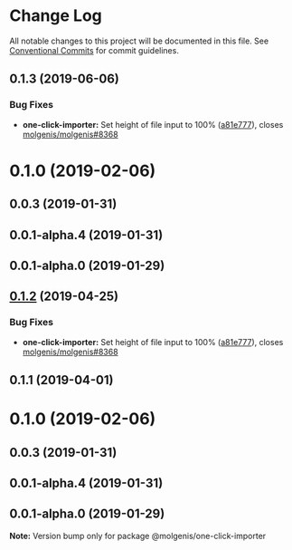 # Change Log

All notable changes to this project will be documented in this file.
See [Conventional Commits](https://conventionalcommits.org) for commit guidelines.

## 0.1.3 (2019-06-06)


### Bug Fixes

* **one-click-importer:** Set height of file input to 100% ([a81e777](https://github.com/molgenis/molgenis-frontend/commit/a81e777)), closes [molgenis/molgenis#8368](https://github.com/molgenis/molgenis/issues/8368)



# 0.1.0 (2019-02-06)



## 0.0.3 (2019-01-31)



## 0.0.1-alpha.4 (2019-01-31)



## 0.0.1-alpha.0 (2019-01-29)





## [0.1.2](https://github.com/molgenis/molgenis-frontend/compare/@molgenis/one-click-importer@0.1.1...@molgenis/one-click-importer@0.1.2) (2019-04-25)


### Bug Fixes

* **one-click-importer:** Set height of file input to 100% ([a81e777](https://github.com/molgenis/molgenis-frontend/commit/a81e777)), closes [molgenis/molgenis#8368](https://github.com/molgenis/molgenis/issues/8368)





## 0.1.1 (2019-04-01)



# 0.1.0 (2019-02-06)



## 0.0.3 (2019-01-31)



## 0.0.1-alpha.4 (2019-01-31)



## 0.0.1-alpha.0 (2019-01-29)

**Note:** Version bump only for package @molgenis/one-click-importer
